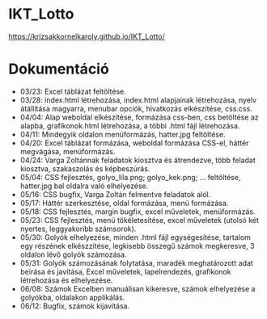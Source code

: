 # IKT_Lotto
https://krizsakkornelkaroly.github.io/IKT_Lotto/
# Dokumentáció
- 03/23: Excel táblázat feltöltése.
- 03/28: index.html létrehozása, index.html alapjainak létrehozása, nyelv átállítása magyarra,       menubar opciók, hivatkozás elkészítése, css.css.
- 04/04: Alap weboldal elkészítése, formázása css-ben, css betöltése az alapba, grafikonok.html létrehozása, a többi .html fájl létrehozása.
- 04/11: Mindegyik oldalon menüformázás, hatter.jpg feltöltése.
- 04/20: Excel táblázat formázása, weboldal formázása CSS-el, háttér megvágása, menüformázás.
- 04/24: Varga Zoltánnak feladatok kiosztva és átrendezve, több feladat kiosztva, szakaszolás és képbeszúrás.
- 05/04: CSS fejlesztés, golyo_lila.png; golyo_kek.png; ... feltöltése, hatter.jpg bal oldalra való elhelyezése.
- 05/16: CSS bugfix, Varga Zoltán felmentve feladatok alól.
- 05/17: Háttér szerkesztése, oldal formázása, menü formázása.
- 05/18: CSS fejlesztés, margin bugfix, excel műveletek, menüformázás.
- 05/23: CSS fejlesztés, menü tökéletesítése, excel műveletek (utolsó két nyertes, leggyakoribb számsorok).
- 05/30: Golyók elhelyezése, minden .html fájl egységesítése, tartalom egy részének elkészzítése, legkisebb összegű számok megkeresve, 3 oldalon lévő golyók számozása.
- 05/31: Golyók számozásának folytatása, maradék meghatározott adat beírása és javítása, Excel műveletek, lapelrendezés, grafikonok létrehozása és elhelyezése.
- 06/08: Számok Excelben manuálisan kikeresve, számok elhelyezése a golyókba, oldalakon applikálás.
- 06/12: Bugfix, számok kijavítása.
